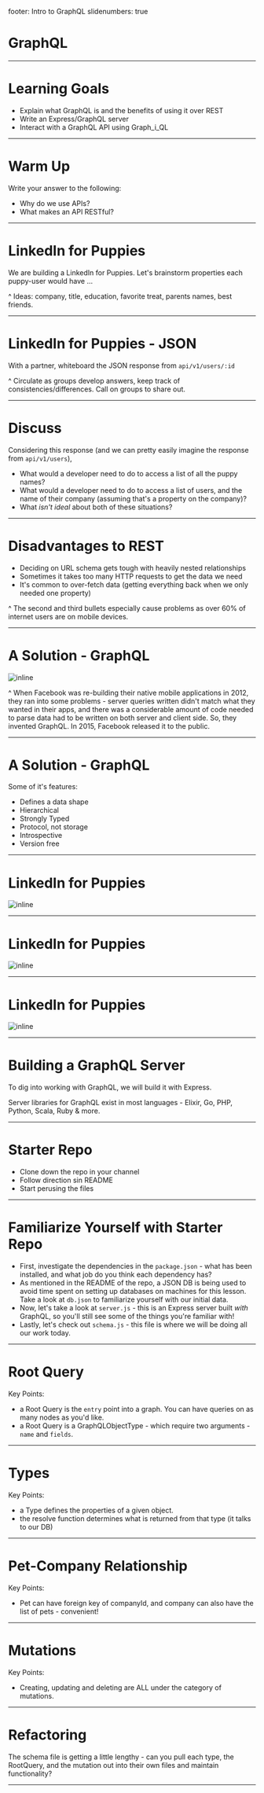footer: Intro to GraphQL
slidenumbers: true

# GraphQL

---

# Learning Goals

- Explain what GraphQL is and the benefits of using it over REST
- Write an Express/GraphQL server
- Interact with a GraphQL API using Graph_i_QL

---

# Warm Up

Write your answer to the following:
- Why do we use APIs?
- What makes an API RESTful?

---

# LinkedIn for Puppies

We are building a LinkedIn for Puppies. Let's brainstorm properties each puppy-user would have ...

^ Ideas: company, title, education, favorite treat, parents names, best friends.

---

# LinkedIn for Puppies - JSON

With a partner, whiteboard the JSON response from `api/v1/users/:id`

^ Circulate as groups develop answers, keep track of consistencies/differences. Call on groups to share out.

---

# Discuss

Considering this response (and we can pretty easily imagine the response from `api/v1/users`),
- What would a developer need to do to access a list of all the puppy names?
- What would a developer need to do to access a list of users, and the name of their company (assuming that's a property on the company)?
- What _isn't ideal_ about both of these situations?

---

# Disadvantages to REST

- Deciding on URL schema gets tough with heavily nested relationships
- Sometimes it takes too many HTTP requests to get the data we need
- It's common to over-fetch data (getting everything back when we only needed one property)

^ The second and third bullets especially cause problems as over 60% of internet users are on mobile devices.

---

# A Solution - GraphQL
![inline](https://miro.medium.com/max/1372/1*EOMP0V69RZ5xChG5pRoFyA.png)

^ When Facebook was re-building their native mobile applications in 2012, they ran into some problems - server queries written didn't match what they wanted in their apps, and there was a considerable amount of code needed to parse data had to be written on both server and client side. So, they invented GraphQL. In 2015, Facebook released it to the public.

---

# A Solution - GraphQL

Some of it's features:
* Defines a data shape
* Hierarchical
* Strongly Typed
* Protocol, not storage
* Introspective
* Version free

---

# LinkedIn for Puppies

![inline](/assets/images/lessons/intro_to_graphql/rest_diagram.png)

---

# LinkedIn for Puppies

![inline](/assets/images/lessons/intro_to_graphql/graph_diagram.png)

---

# LinkedIn for Puppies

![inline](/assets/images/lessons/intro_to_graphql/query.png)

---

# Building a GraphQL Server

To dig into working with GraphQL, we will build it with Express.

Server libraries for GraphQL exist in  most languages - Elixir, Go, PHP, Python, Scala, Ruby & more.

___

# Starter Repo

* Clone down the repo in your channel
* Follow direction sin README
* Start perusing the files

___

# Familiarize Yourself with Starter Repo

- First, investigate the dependencies in the `package.json` - what has been installed, and what job do you think each dependency has?
- As mentioned in the README of the repo, a JSON DB is being used to avoid time spent on setting up databases on machines for this lesson. Take a look at `db.json` to familiarize yourself with our initial data.
- Now, let's take a look at `server.js` - this is an Express server built _with_ GraphQL, so you'll still see some of the things you're familiar with!
- Lastly, let's check out `schema.js` - this file is where we will be doing all our work today.

___

# Root Query

Key Points:
-  a Root Query is the `entry` point into a graph. You can have queries on as many nodes as you'd like.
- a Root Query is a GraphQLObjectType - which require two arguments - `name` and `fields`.

___

# Types

Key Points:
- a Type defines the properties of a given object.
- the resolve function determines what is returned from that type (it talks to our DB)

___

# Pet-Company Relationship

Key Points:
- Pet can have foreign key of companyId, and company can also have the list of pets - convenient!

___

# Mutations

Key Points:
- Creating, updating and deleting are ALL under the category of mutations.

___

# Refactoring

The schema file is getting a little lengthy - can you pull each type, the RootQuery, and the mutation out into their own files and maintain functionality?

___
